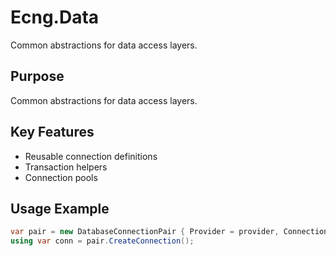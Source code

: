 # Ecng.Data

Common abstractions for data access layers.

## Purpose

Common abstractions for data access layers.

## Key Features

- Reusable connection definitions
- Transaction helpers
- Connection pools

## Usage Example

```csharp
var pair = new DatabaseConnectionPair { Provider = provider, ConnectionString = connStr };
using var conn = pair.CreateConnection();
```
